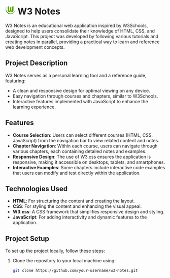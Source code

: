 # ![W3 Notes Logo](logo.png) W3 Notes

W3 Notes is an educational web application inspired by W3Schools, designed to help users consolidate their knowledge of HTML, CSS, and JavaScript. This project was developed by following various tutorials and creating notes in parallel, providing a practical way to learn and reference web development concepts.

## Project Description

W3 Notes serves as a personal learning tool and a reference guide, featuring:
- A clean and responsive design for optimal viewing on any device.
- Easy navigation through courses and chapters, similar to W3Schools.
- Interactive features implemented with JavaScript to enhance the learning experience.

## Features

- **Course Selection**: Users can select different courses (HTML, CSS, JavaScript) from the navigation bar to view related content and notes.
- **Chapter Navigation**: Within each course, users can navigate through various chapters, each containing detailed notes and examples.
- **Responsive Design**: The use of W3.css ensures the application is responsive, making it accessible on desktops, tablets, and smartphones.
- **Interactive Examples**: Some chapters include interactive code examples that users can modify and test directly within the application.

## Technologies Used

- **HTML**: For structuring the content and creating the layout.
- **CSS**: For styling the content and enhancing the visual appeal.
- **W3.css**: A CSS framework that simplifies responsive design and styling.
- **JavaScript**: For adding interactivity and dynamic features to the application.

## Project Setup

To set up the project locally, follow these steps:

1. Clone the repository to your local machine using:
   ```bash
   git clone https://github.com/your-username/w3-notes.git
